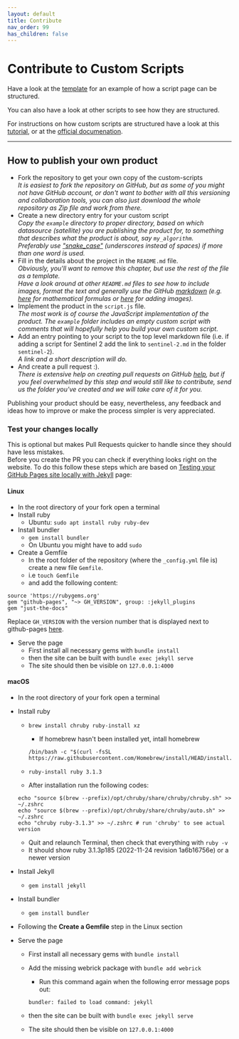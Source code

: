 ```yaml
---
layout: default
title: Contribute
nav_order: 99
has_children: false
---
```


# Contribute to Custom Scripts

Have a look at the [template](/contribute/example) for an example of how a script page can be structured.

You can also have a look at other scripts to see how they are structured.

For instructions on how custom scripts are structured have a look at this [tutorial](https://www.sentinel-hub.com/explore/education/custom-scripts-tutorial/), or at the [official documenation](https://docs.sentinel-hub.com/api/latest/evalscript/).

---

## How to publish your own product

- Fork the repository to get your own copy of the custom-scripts  
  _It is easiest to fork the repository on GitHub, but as some of you might not have GitHub account, or don't want to bother with all this versioning and collaboration tools, you can also just download the whole repository as Zip file and work from there._
- Create a new directory entry for your custom script  
  _Copy the `example` directory to proper directory, based on which datasource (satellite) you are publishing the product for, to something that describes what the product is about, say `my_algorithm`._  
  _Preferably use ["snake_case"](https://simple.wikipedia.org/wiki/Snake_case) (underscores instead of spaces) if more than one word is used._
- Fill in the details about the project in the `README.md` file.  
  _Obviously, you'll want to remove this chapter, but use the rest of the file as a template._  
  _Have a look around at other `README.md` files to see how to include images, format the text and generally use the GitHub [markdown](https://help.github.com/categories/writing-on-github/) (e.g. [here](../sentinel-2/cby_cloud_detection/README.md) for mathematical formulas or [here](../sentinel-2/ndvi_uncertainty/README.md) for adding images)._
- Implement the product in the `script.js` file.  
  _The most work is of course the JavaScript implementation of the product. The `example` folder includes an empty custom script with comments that will hopefully help you build your own custom script._
- Add an entry pointing to your script to the top level markdown file (i.e. if adding a script for Sentinel 2 add the link to `sentinel-2.md` in the folder `sentinel-2`).  
  _A link and a short description will do._
- And create a pull request :).  
  _There is extensive help on creating pull requests on GitHub [help](https://help.github.com/categories/collaborating-with-issues-and-pull-requests/), but if you feel overwhelmed by this step and would still like to contribute, send us the folder you've created and we will take care of it for you._

Publishing your product should be easy, nevertheless, any feedback and ideas how to improve or make the process simpler is very appreciated.

### Test your changes locally

This is optional but makes Pull Requests quicker to handle since they should have less mistakes.  
Before you create the PR you can check if everything looks right on the website. To do this follow these steps which are based on [Testing your GitHub Pages site locally with Jekyll](https://docs.github.com/en/pages/setting-up-a-github-pages-site-with-jekyll/testing-your-github-pages-site-locally-with-jekyll) page:

#### Linux

- In the root directory of your fork open a terminal
- Install ruby
  - Ubuntu: `sudo apt install ruby ruby-dev`
- Install bundler
  - `gem install bundler`
  - On Ubuntu you might have to add `sudo`
- Create a Gemfile
  - In the root folder of the repository (where the `_config.yml` file is) create a new file `Gemfile`.
  - i.e `touch Gemfile`
  - and add the following content:

```
source 'https://rubygems.org'
gem "github-pages", "~> GH_VERSION", group: :jekyll_plugins
gem "just-the-docs"
```

Replace `GH_VERSION` with the version number that is displayed next to github-pages [here](https://pages.github.com/versions/).

- Serve the page
  - First install all necessary gems with `bundle install`
  - then the site can be built with `bundle exec jekyll serve`
  - The site should then be visible on `127.0.0.1:4000`

#### macOS

- In the root directory of your fork open a terminal
- Install ruby

  - `brew install chruby ruby-install xz`

    - If homebrew hasn't been installed yet, intall homebrew

    ```
    /bin/bash -c "$(curl -fsSL https://raw.githubusercontent.com/Homebrew/install/HEAD/install.sh)"
    ```

  - `ruby-install ruby 3.1.3`
  - After installation run the following codes:

  ```
  echo "source $(brew --prefix)/opt/chruby/share/chruby/chruby.sh" >> ~/.zshrc
  echo "source $(brew --prefix)/opt/chruby/share/chruby/auto.sh" >> ~/.zshrc
  echo "chruby ruby-3.1.3" >> ~/.zshrc # run 'chruby' to see actual version
  ```

  - Quit and relaunch Terminal, then check that everything with `ruby -v`
  - It should show ruby 3.1.3p185 (2022-11-24 revision 1a6b16756e) or a newer version

- Install Jekyll
  - `gem install jekyll`
- Install bundler
  - `gem install bundler`
- Following the **Create a Gemfile** step in the Linux section
- Serve the page

  - First install all necessary gems with `bundle install`
  - Add the missing webrick package with `bundle add webrick`

    - Run this command again when the following error message pops out:

    ```
    bundler: failed to load command: jekyll
    ```

  - then the site can be built with `bundle exec jekyll serve`
  - The site should then be visible on `127.0.0.1:4000`
